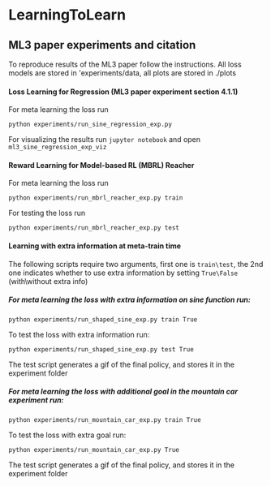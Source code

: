 # LearningToLearn

## ML3 paper experiments and citation
To reproduce results of the ML3 paper follow the instructions.
All loss models are stored in 'experiments/data, all plots are stored in ./plots

#### Loss Learning for Regression (ML3 paper experiment section 4.1.1)
For meta learning the loss run

```
python experiments/run_sine_regression_exp.py
```

For visualizing the results run `jupyter notebook` and open `ml3_sine_regression_exp_viz`

#### Reward Learning for Model-based RL (MBRL) Reacher
For meta learning the loss run

```
python experiments/run_mbrl_reacher_exp.py train
```

For testing the loss run

```
python experiments/run_mbrl_reacher_exp.py test
```

#### Learning with extra information at meta-train time
The following scripts require two arguments, first one is `train\test`, the 2nd one 
indicates whether to use extra information by setting `True\False` (with\without extra info)
##### For meta learning the loss with extra information on sine function run:
```
python experiments/run_shaped_sine_exp.py train True
```
To test the loss with extra information run:
```
python experiments/run_shaped_sine_exp.py test True
```
The test script generates a gif of the final policy, and stores it in the experiment folder 
##### For meta learning the loss with additional goal in the mountain car experiment run:
```
python experiments/run_mountain_car_exp.py train True
```
To test the loss with extra goal run:
```
python experiments/run_mountain_car_exp.py True
```
The test script generates a gif of the final policy, and stores it in the experiment folder 
